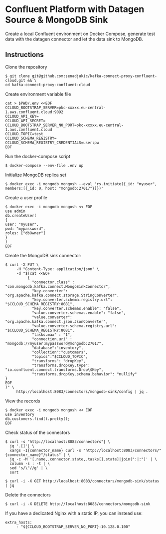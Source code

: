 # Confluent Platform with Datagen Source & MongoDB Sink
Create a local Confluent environment on Docker Compose, generate test data with the datagen connector and let the data sink to MongoDB.

## Instructions

Clone the repository
```
$ git clone git@github.com:senadjukic/kafka-connect-proxy-confluent-cloud.git && \
cd kafka-connect-proxy-confluent-cloud
```

Create environment variable file
```
cat > $PWD/.env <<EOF
CCLOUD_BOOTSTRAP_SERVER=pkc-xxxxx.eu-central-1.aws.confluent.cloud:9092
CCLOUD_API_KEY=
CCLOUD_API_SECRET=
CCLOUD_BOOTSTRAP_SERVER_NO_PORT=pkc-xxxxx.eu-central-1.aws.confluent.cloud
CCLOUD_TOPIC=test
CCLOUD_SCHEMA_REGISTRY=
CCLOUD_SCHEMA_REGISTRY_CREDENTIALS=user:pw
EOF
```

Run the docker-compose script
```
$ docker-compose --env-file .env up
```

Initialize MongoDB replica set
```
$ docker exec -i mongodb mongosh --eval 'rs.initiate({_id: "myuser", members:[{_id: 0, host: "mongodb:27017"}]})'
```

Create a user profile
```
$ docker exec -i mongodb mongosh << EOF
use admin
db.createUser(
{
user: "myuser",
pwd: "mypassword",
roles: ["dbOwner"]
}
)
EOF
```

Create the MongoDB sink connector:
```
$ curl -X PUT \
     -H "Content-Type: application/json" \
     -d "$(cat <<EOF
          {
            "connector.class" : "com.mongodb.kafka.connect.MongoSinkConnector",
            "key.converter": "org.apache.kafka.connect.storage.StringConverter",
            "key.converter.schema.registry.url": "$CCLOUD_SCHEMA_REGISTRY:8081",
            "key.converter.schemas.enable": "false",
            "value.converter.schemas.enable": "false",
            "value.converter": "org.apache.kafka.connect.json.JsonConverter",
            "value.converter.schema.registry.url": "$CCLOUD_SCHEMA_REGISTRY:8081",
            "tasks.max" : "1",
            "connection.uri" : "mongodb://myuser:mypassword@mongodb:27017",
            "database":"inventory",
            "collection":"customers",
            "topics":"$CCLOUD_TOPIC",
            "transforms": "dropKey",
            "transforms.dropKey.type": "io.confluent.connect.transforms.Drop\$Key",
            "transforms.dropKey.schema.behavior": "nullify"
}
EOF
)" \
     http://localhost:8083/connectors/mongodb-sink/config | jq .
```

View the records
```
$ docker exec -i mongodb mongosh << EOF
use inventory
db.customers.find().pretty();
EOF
```

Check status of the connectors
```
$ curl -s "http://localhost:8083/connectors"| \
  jq '.[]'| \
  xargs -I{connector_name} curl -s "http://localhost:8083/connectors/"{connector_name}"/status" | \
  jq -c -M '[.name,.connector.state,.tasks[].state]|join(":|:")' | \
  column -s : -t | \
  sed 's/\"//g' | \
  sort

$ curl -i -X GET http://localhost:8083/connectors/mongodb-sink/status | jq
```

Delete the connectors
```
$ curl -i -X DELETE http://localhost:8083/connectors/mongodb-sink
```

If you have a dedicated Nginx with a static IP, you can instead use:
```
extra_hosts:
     - "${CCLOUD_BOOTSTRAP_SERVER_NO_PORT}:10.128.0.100"
```